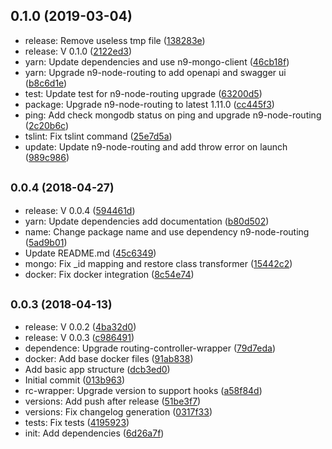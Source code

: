 ## 0.1.0 (2019-03-04)

* release: Remove useless tmp file ([138283e](https://github.com/neo9/n9-node-microservice-skeleton/commit/138283e))
* release: V 0.1.0 ([2122ed3](https://github.com/neo9/n9-node-microservice-skeleton/commit/2122ed3))
* yarn: Update dependencies and use n9-mongo-client ([46cb18f](https://github.com/neo9/n9-node-microservice-skeleton/commit/46cb18f))
* yarn: Upgrade n9-node-routing to add openapi and swagger ui ([b8c6d1e](https://github.com/neo9/n9-node-microservice-skeleton/commit/b8c6d1e))
* test: Update test for n9-node-routing upgrade ([63200d5](https://github.com/neo9/n9-node-microservice-skeleton/commit/63200d5))
* package: Upgrade n9-node-routing to latest 1.11.0 ([cc445f3](https://github.com/neo9/n9-node-microservice-skeleton/commit/cc445f3))
* ping: Add check mongodb status on ping and upgrade n9-node-routing ([2c20b6c](https://github.com/neo9/n9-node-microservice-skeleton/commit/2c20b6c))
* tslint: Fix tslint command ([25e7d5a](https://github.com/neo9/n9-node-microservice-skeleton/commit/25e7d5a))
* update: Update n9-node-routing and add throw error on launch ([989c986](https://github.com/neo9/n9-node-microservice-skeleton/commit/989c986))



## <small>0.0.4 (2018-04-27)</small>

* release: V 0.0.4 ([594461d](https://github.com/neo9/n9-node-microservice-skeleton/commit/594461d))
* yarn: Update dependencies add documentation ([b80d502](https://github.com/neo9/n9-node-microservice-skeleton/commit/b80d502))
* name: Change package name and use dependency n9-node-routing ([5ad9b01](https://github.com/neo9/n9-node-microservice-skeleton/commit/5ad9b01))
* Update README.md ([45c6349](https://github.com/neo9/n9-node-microservice-skeleton/commit/45c6349))
* mongo: Fix _id mapping and restore class transformer ([15442c2](https://github.com/neo9/n9-node-microservice-skeleton/commit/15442c2))
* docker: Fix docker integration ([8c54e74](https://github.com/neo9/n9-node-microservice-skeleton/commit/8c54e74))



## <small>0.0.3 (2018-04-13)</small>

* release: V 0.0.2 ([4ba32d0](https://github.com/neo9/n9-node-microservice-skeleton/commit/4ba32d0))
* release: V 0.0.3 ([c986491](https://github.com/neo9/n9-node-microservice-skeleton/commit/c986491))
* dependence: Upgrade routing-controller-wrapper ([79d7eda](https://github.com/neo9/n9-node-microservice-skeleton/commit/79d7eda))
* docker: Add base docker files ([91ab838](https://github.com/neo9/n9-node-microservice-skeleton/commit/91ab838))
* Add basic app structure ([dcb3ed0](https://github.com/neo9/n9-node-microservice-skeleton/commit/dcb3ed0))
* Initial commit ([013b963](https://github.com/neo9/n9-node-microservice-skeleton/commit/013b963))
* rc-wrapper: Upgrade version to support hooks ([a58f84d](https://github.com/neo9/n9-node-microservice-skeleton/commit/a58f84d))
* versions: Add push after release ([51be3f7](https://github.com/neo9/n9-node-microservice-skeleton/commit/51be3f7))
* versions: Fix changelog generation ([0317f33](https://github.com/neo9/n9-node-microservice-skeleton/commit/0317f33))
* tests: Fix tests ([4195923](https://github.com/neo9/n9-node-microservice-skeleton/commit/4195923))
* init: Add dependencies ([6d26a7f](https://github.com/neo9/n9-node-microservice-skeleton/commit/6d26a7f))



